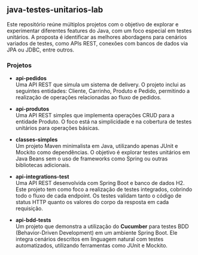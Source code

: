 ## java-testes-unitarios-lab

Este repositório reúne múltiplos projetos com o objetivo de explorar e experimentar diferentes features do Java, com um foco especial em testes unitários. A proposta é identificar as melhores abordagens para cenários variados de testes, como APIs REST, conexões com bancos de dados via JPA ou JDBC, entre outros.

### Projetos

- **api-pedidos**  
  Uma API REST que simula um sistema de delivery. O projeto inclui as seguintes entidades: Cliente, Carrinho, Produto e Pedido, permitindo a realização de operações relacionadas ao fluxo de pedidos.

- **api-produtos**  
  Uma API REST simples que implementa operações CRUD para a entidade Produto. O foco está na simplicidade e na cobertura de testes unitários para operações básicas.

- **classes-simples**  
  Um projeto Maven minimalista em Java, utilizando apenas JUnit e Mockito como dependências. O objetivo é explorar testes unitários em Java Beans sem o uso de frameworks como Spring ou outras bibliotecas adicionais.

- **api-integrations-test**  
  Uma API REST desenvolvida com Spring Boot e banco de dados H2. Este projeto tem como foco a realização de testes integrados, cobrindo todo o fluxo de cada endpoint. Os testes validam tanto o código de status HTTP quanto os valores do corpo da resposta em cada requisição.

- **api-bdd-tests**  
  Um projeto que demonstra a utilização do **Cucumber** para testes BDD (Behavior-Driven Development) em um ambiente Spring Boot. Ele integra cenários descritos em linguagem natural com testes automatizados, utilizando ferramentas como JUnit e Mockito.
